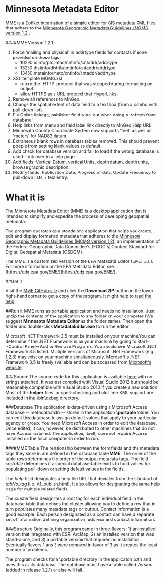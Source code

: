 Minnesota Metadata Editor
==========

MME is a DotNet incarnation of a simple editor for GIS metadata XML files that adhere to the [Minnesota Geographic Metadata Guidelines (MGMG version 1.2)](http://www.mngeo.state.mn.us/committee/standards/mgmg/metadata.htm). 

####MME Version
    1.2.1

1. Force 'mailing and physical' in addrtype fields for contacts if none provided on these tags:
    * 10290 idinfo/ptcontac/cntinfo/cntaddr/addrtype
    * 13250 distinfo/distrib/cntinfo/cntaddr/addrtype
    * 13450 metainfo/metc/cntinfo/cntaddr/addrtype
2. XSL template MGMG.xsl
   * return the 'HTTP' protocol that was stripped during formatting on output.
   * allow HTTPS as a URL protocol that HyperLinks.
3. Remove all references to MnGeo.
4. Change the spatial extent of data field to a text box (from a combo with pull-down list).
5. Fix Online linkage, publisher field wipe-out when doing a 'refresh from database'.
6. Help links from menu and field label link directly to MnGeo Help URL.
7. Minnesota County Coordinate System now supports 'feet' as well as 'meters' for NAD83 datum.
8. Extraneous blank rows in database tables removed. This should prevent poeple from setting blank values as default.
9. Add check for database version and fail to load if the wrong database is used - link user to a help page.
10. Add fields: Vertical Datum, vertical Units, depth datum, depth units, browse graphic description.
11. Modify fields: Publication Date, Progress of data, Update Frequency to pull-down lists + text entry.   

What it is
==========
The Minnesota Metadata Editor (MME) is a desktop application that is intended to simplify and expedite the process of developing geospatial metadata.  

The program operates as a standalone application that helps you create, edit and display formatted metadata that adheres to the [Minnesota Geographic Metadata Guildelines (MGMG version 1.2)](http://www.mngeo.state.mn.us/committee/standards/mgmg/metadata.htm), an implementation of the Federal Geographic Data Committee's (FGDC's) Content Standard for Digital Geospatial Metadata (CSDGM).  

The MME is a customized version of the EPA Metadata Editor (EME) 3.1.1.  For more information on the EPA Metadata Editor, see [https://edg.epa.gov/EME/](https://edg.epa.gov/EME/). 

##Get it

Visit the [MME GitHub site](https://github.com/MetropolitanCouncil/MME) and click the **Download ZIP** button in the lower right-hand corner to get a copy of the program. It might help to [read the help](http://www.mngeo.state.mn.us/chouse/mme/help).

##Run it
MME runs as portable application and needs no installation. Just unzip the contents of the application to any folder on your computer (We suggest **Minnesota Metadata Editor** as the folder name). Then open the folder and double-click **MetadataEditor.exe** to run the editor. 

Microsoft .NET Framework 3.5 must be installed on your machine.You can determine if the .NET Framework is on your machine by going to Start->Control Panel->Add or Remove Programs. 
You should see Microsoft .NET Framework 3.5 listed.  Multiple versions of Microsoft .Net Framework (e.g., 1,2,3) may exist on your machine simultaneously. Microsoft's .NET Framework 3.5 is freely available and can be accessed from [Microsoft's website](http://www.microsoft.com/download/en/details.aspx?displaylang=en&id=21).

###Source
The source code for this application is available [here](https://github.com/MetropolitanCouncil/MME-source) with no strings attached. It was last compiled with Visual Studio 2012 but should be reasonably compatible with Visual Studio 2010 if you create a new solution. Most of the **helper** files for spell-checking and old-time XML support are included in the \bin\debug directory.

###Database
The application is data-driven using a Microsoft Access database -- metadata.mdb -- stored in the application **\portable** folder. You can edit this database to assign default values that apply to your particular agency or group. You need Microsoft Access in order to edit the database. Once edited, it can, however, be distributed to other machines that do not have Access installed. The application, itself, does not require Access installed on the local computer in order to run.

####MME Table
The relationship between the form fields and the metadata tags they store in are defined in the database table **MME**. The order of the table rows determines the order of the output metadata tags. The field *srcTable* determines if a special database table exists to hold values for populating pull-down or setting default values in the fields.

The *help* field designates a help file URL that deviates from the standard of *tabNo_tag* (i.e. \t1_publish.html). It also allows for designating the same help page for multiple related fields. 

The *cluster* field designates a root tag for each individual field in the database table that defines the cluster allowing you to define a row that in turn populates many metadata tags on output. Contact information is a good example. Each person designated as a contact can have a separate set of information defining organization, address and contact information.

###Structure
Originally, this program came in three-flavors: 1) an installed version that integrated with ESRI ArcMap, 2) an installed version that was stand-alone, and 3) a portable version that required no installation. Eventually flavors 1 ans 2 were removed in favor of 3 as it created the least number of problems. 

The program checks for a \portable directory in the applicaton path and uses this as its database. The database must have a table called *Version* (added in release 1.2.1) or else will fail.


